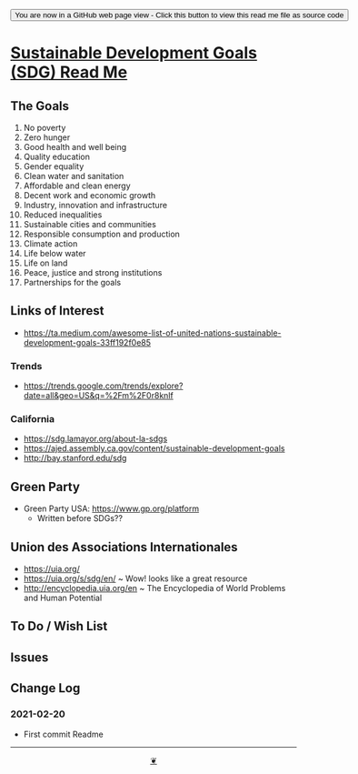 <span style=display:none; >[You are now in a GitHub source code view - click this link to view Read Me file as a web page]( https://theo-armour.github.io/sdg-2021/xxxxx/readme.html  "View file as a web page." ) </span>

<div><input type=button onclick=window.top.location.href="https://github.com/theo-armour/sdg-2021/tree/master/xxxxx/";
value='You are now in a GitHub web page view - Click this button to view this read me file as source code' ></div>


# [Sustainable Development Goals (SDG) Read Me]( https://theo-armour.github.io/sdg-2021/xxxxx/readme.html )

<!--
<div class=iframe-resize ><iframe src=https://theo-armour.github.io/sdg-2021/ xxxxx/ height=100% width=100% ></iframe></div>
_Sustainable Development Goals (SDG) in a resizable window. One finger to rotate. Two to zoom._

### Full Screen: [Sustainable Development Goals (SDG)]( https://theo-armour.github.io/sdg-2021/xxxxx/ )
@@@
-->


## The Goals

1. No poverty
2. Zero hunger
3. Good health and well being
4. Quality education
5. Gender equality
6. Clean water and sanitation
7. Affordable and clean energy
8. Decent work and economic growth
9. Industry, innovation and infrastructure
10. Reduced inequalities
11. Sustainable cities and communities
12. Responsible consumption and production
13. Climate action
14. Life below water
15. Life on land
16. Peace, justice and strong institutions
17. Partnerships for the goals

## Links of Interest

* https://ta.medium.com/awesome-list-of-united-nations-sustainable-development-goals-33ff192f0e85


### Trends

* https://trends.google.com/trends/explore?date=all&geo=US&q=%2Fm%2F0r8knlf

### California

* https://sdg.lamayor.org/about-la-sdgs
* https://ajed.assembly.ca.gov/content/sustainable-development-goals
* http://bay.stanford.edu/sdg

## Green Party

* Green Party USA: https://www.gp.org/platform
	* Written before SDGs??

## Union des Associations Internationales

* https://uia.org/
* https://uia.org/s/sdg/en/ ~ Wow! looks like a great resource
* http://encyclopedia.uia.org/en ~ The Encyclopedia of World Problems and Human Potential


## To Do / Wish List


## Issues


## Change Log

### 2021-02-20

* First commit Readme


***

<center title="Hello! Click me to go up to the top" ><a class=aDingbat href=javascript:window.scrollTo(0,0);> ❦ </a></center>

